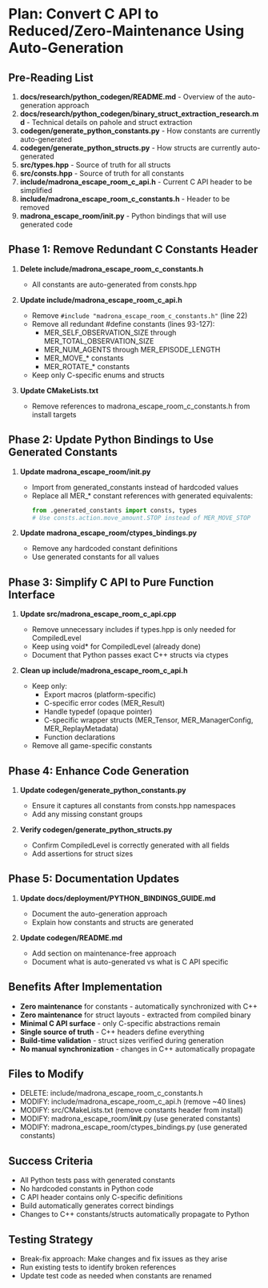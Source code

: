 # Plan: Convert C API to Reduced/Zero-Maintenance Using Auto-Generation

## Pre-Reading List
1. **docs/research/python_codegen/README.md** - Overview of the auto-generation approach
2. **docs/research/python_codegen/binary_struct_extraction_research.md** - Technical details on pahole and struct extraction
3. **codegen/generate_python_constants.py** - How constants are currently auto-generated
4. **codegen/generate_python_structs.py** - How structs are currently auto-generated
5. **src/types.hpp** - Source of truth for all structs
6. **src/consts.hpp** - Source of truth for all constants
7. **include/madrona_escape_room_c_api.h** - Current C API header to be simplified
8. **include/madrona_escape_room_c_constants.h** - Header to be removed
9. **madrona_escape_room/__init__.py** - Python bindings that will use generated code

## Phase 1: Remove Redundant C Constants Header
1. **Delete include/madrona_escape_room_c_constants.h**
   - All constants are auto-generated from consts.hpp

2. **Update include/madrona_escape_room_c_api.h**
   - Remove `#include "madrona_escape_room_c_constants.h"` (line 22)
   - Remove all redundant #define constants (lines 93-127):
     - MER_SELF_OBSERVATION_SIZE through MER_TOTAL_OBSERVATION_SIZE
     - MER_NUM_AGENTS through MER_EPISODE_LENGTH  
     - MER_MOVE_* constants
     - MER_ROTATE_* constants
   - Keep only C-specific enums and structs

3. **Update CMakeLists.txt**
   - Remove references to madrona_escape_room_c_constants.h from install targets

## Phase 2: Update Python Bindings to Use Generated Constants
1. **Update madrona_escape_room/__init__.py**
   - Import from generated_constants instead of hardcoded values
   - Replace all MER_* constant references with generated equivalents:
     ```python
     from .generated_constants import consts, types
     # Use consts.action.move_amount.STOP instead of MER_MOVE_STOP
     ```

2. **Update madrona_escape_room/ctypes_bindings.py**
   - Remove any hardcoded constant definitions
   - Use generated constants for all values

## Phase 3: Simplify C API to Pure Function Interface
1. **Update src/madrona_escape_room_c_api.cpp**
   - Remove unnecessary includes if types.hpp is only needed for CompiledLevel
   - Keep using void* for CompiledLevel (already done)
   - Document that Python passes exact C++ structs via ctypes

2. **Clean up include/madrona_escape_room_c_api.h**
   - Keep only:
     - Export macros (platform-specific)
     - C-specific error codes (MER_Result)
     - Handle typedef (opaque pointer)
     - C-specific wrapper structs (MER_Tensor, MER_ManagerConfig, MER_ReplayMetadata)
     - Function declarations
   - Remove all game-specific constants

## Phase 4: Enhance Code Generation
1. **Update codegen/generate_python_constants.py**
   - Ensure it captures all constants from consts.hpp namespaces
   - Add any missing constant groups

2. **Verify codegen/generate_python_structs.py**
   - Confirm CompiledLevel is correctly generated with all fields
   - Add assertions for struct sizes

## Phase 5: Documentation Updates
1. **Update docs/deployment/PYTHON_BINDINGS_GUIDE.md**
   - Document the auto-generation approach
   - Explain how constants and structs are generated

2. **Update codegen/README.md**
   - Add section on maintenance-free approach
   - Document what is auto-generated vs what is C API specific

## Benefits After Implementation
- **Zero maintenance** for constants - automatically synchronized with C++
- **Zero maintenance** for struct layouts - extracted from compiled binary
- **Minimal C API surface** - only C-specific abstractions remain
- **Single source of truth** - C++ headers define everything
- **Build-time validation** - struct sizes verified during generation
- **No manual synchronization** - changes in C++ automatically propagate

## Files to Modify
- DELETE: include/madrona_escape_room_c_constants.h
- MODIFY: include/madrona_escape_room_c_api.h (remove ~40 lines)
- MODIFY: src/CMakeLists.txt (remove constants header from install)
- MODIFY: madrona_escape_room/__init__.py (use generated constants)
- MODIFY: madrona_escape_room/ctypes_bindings.py (use generated constants)

## Success Criteria
- All Python tests pass with generated constants
- No hardcoded constants in Python code
- C API header contains only C-specific definitions
- Build automatically generates correct bindings
- Changes to C++ constants/structs automatically propagate to Python

## Testing Strategy
- Break-fix approach: Make changes and fix issues as they arise
- Run existing tests to identify broken references
- Update test code as needed when constants are renamed